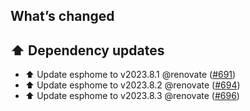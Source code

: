 ## What’s changed

## ⬆️ Dependency updates

- ⬆️ Update esphome to v2023.8.1 @renovate ([#691](https://github.com/hassio-addons/addon-vscode/pull/691))
- ⬆️ Update esphome to v2023.8.2 @renovate ([#694](https://github.com/hassio-addons/addon-vscode/pull/694))
- ⬆️ Update esphome to v2023.8.3 @renovate ([#696](https://github.com/hassio-addons/addon-vscode/pull/696))
